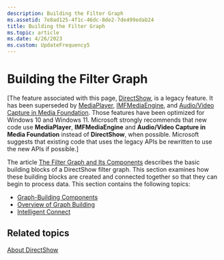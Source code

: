 ```yaml
---
description: Building the Filter Graph
ms.assetid: 7e8ad125-4f1c-46dc-8de2-7de499edab24
title: Building the Filter Graph
ms.topic: article
ms.date: 4/26/2023
ms.custom: UpdateFrequency5
---
```


# Building the Filter Graph

\[The feature associated with this page, [DirectShow](/windows/win32/directshow/directshow), is a legacy feature. It has been superseded by [MediaPlayer](/uwp/api/Windows.Media.Playback.MediaPlayer), [IMFMediaEngine](/windows/win32/api/mfmediaengine/nn-mfmediaengine-imfmediaengine), and [Audio/Video Capture in Media Foundation](windows/win32/medfound/audio-video-capture-in-media-foundation). Those features have been optimized for Windows 10 and Windows 11. Microsoft strongly recommends that new code use **MediaPlayer**, **IMFMediaEngine** and **Audio/Video Capture in Media Foundation** instead of **DirectShow**, when possible. Microsoft suggests that existing code that uses the legacy APIs be rewritten to use the new APIs if possible.\]

The article [The Filter Graph and Its Components](the-filter-graph-and-its-components.md) describes the basic building blocks of a DirectShow filter graph. This section examines how these building blocks are created and connected together so that they can begin to process data. This section contains the following topics:

-   [Graph-Building Components](graph-building-components.md)
-   [Overview of Graph Building](overview-of-graph-building.md)
-   [Intelligent Connect](intelligent-connect.md)

## Related topics

<dl> <dt>

[About DirectShow](about-directshow.md)
</dt> </dl>

 

 




